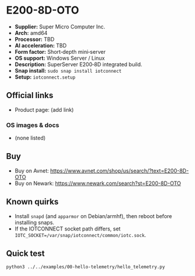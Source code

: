 # E200-8D-OTO

- **Supplier:** Super Micro Computer  Inc.
- **Arch:** amd64
- **Processor:** TBD
- **AI acceleration:** TBD
- **Form factor:** Short‑depth mini‑server
- **OS support:** Windows Server / Linux
- **Description:** SuperServer E200‑8D integrated build.
- **Snap install:** `sudo snap install iotconnect`
- **Setup:** `iotconnect.setup`

## Official links
- Product page: (add link)

### OS images & docs
- (none listed)

## Buy
- Buy on Avnet: https://www.avnet.com/shop/us/search/?text=E200-8D-OTO
- Buy on Newark: https://www.newark.com/search?st=E200-8D-OTO

## Known quirks
- Install `snapd` (and `apparmor` on Debian/armhf), then reboot before installing snaps.
- If the IOTCONNECT socket path differs, set `IOTC_SOCKET=/var/snap/iotconnect/common/iotc.sock`.

## Quick test
```bash
python3 ../../examples/00-hello-telemetry/hello_telemetry.py
```

